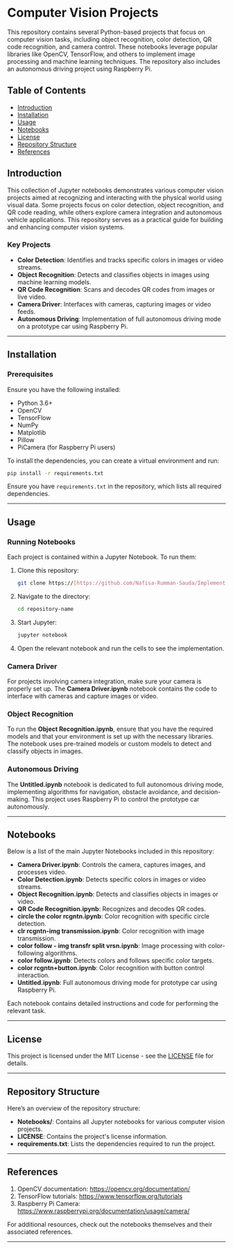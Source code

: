 # Computer Vision Projects

This repository contains several Python-based projects that focus on computer vision tasks, including object recognition, color detection, QR code recognition, and camera control. These notebooks leverage popular libraries like OpenCV, TensorFlow, and others to implement image processing and machine learning techniques. The repository also includes an autonomous driving project using Raspberry Pi.

## Table of Contents

- [Introduction](#introduction)
- [Installation](#installation)
- [Usage](#usage)
- [Notebooks](#notebooks)
- [License](#license)
- [Repository Structure](#repository-structure)
- [References](#references)

## Introduction

This collection of Jupyter notebooks demonstrates various computer vision projects aimed at recognizing and interacting with the physical world using visual data. Some projects focus on color detection, object recognition, and QR code reading, while others explore camera integration and autonomous vehicle applications. This repository serves as a practical guide for building and enhancing computer vision systems.

### Key Projects

- **Color Detection**: Identifies and tracks specific colors in images or video streams.
- **Object Recognition**: Detects and classifies objects in images using machine learning models.
- **QR Code Recognition**: Scans and decodes QR codes from images or live video.
- **Camera Driver**: Interfaces with cameras, capturing images or video feeds.
- **Autonomous Driving**: Implementation of full autonomous driving mode on a prototype car using Raspberry Pi.

---

## Installation

### Prerequisites

Ensure you have the following installed:

- Python 3.6+
- OpenCV
- TensorFlow
- NumPy
- Matplotlib
- Pillow
- PiCamera (for Raspberry Pi users)

To install the dependencies, you can create a virtual environment and run:

```bash
pip install -r requirements.txt
```

Ensure you have `requirements.txt` in the repository, which lists all required dependencies.

---

## Usage

### Running Notebooks

Each project is contained within a Jupyter Notebook. To run them:

1. Clone this repository:
   ```bash
   git clone https://[https://github.com/Nafisa-Rumman-Sauda/Implementation-of-Autonomous-Driving-on-a-Four-wheeler-prototype-Car-with-Raspberry-Pi-.git]
   ```
   
2. Navigate to the directory:
   ```bash
   cd repository-name
   ```

3. Start Jupyter:
   ```bash
   jupyter notebook
   ```

4. Open the relevant notebook and run the cells to see the implementation.

### Camera Driver

For projects involving camera integration, make sure your camera is properly set up. The **Camera Driver.ipynb** notebook contains the code to interface with cameras and capture images or video.

### Object Recognition

To run the **Object Recognition.ipynb**, ensure that you have the required models and that your environment is set up with the necessary libraries. The notebook uses pre-trained models or custom models to detect and classify objects in images.

### Autonomous Driving

The **Untitled.ipynb** notebook is dedicated to full autonomous driving mode, implementing algorithms for navigation, obstacle avoidance, and decision-making. This project uses Raspberry Pi to control the prototype car autonomously.

---

## Notebooks

Below is a list of the main Jupyter Notebooks included in this repository:

- **Camera Driver.ipynb**: Controls the camera, captures images, and processes video.
- **Color Detection.ipynb**: Detects specific colors in images or video streams.
- **Object Recognition.ipynb**: Detects and classifies objects in images or video.
- **QR Code Recognition.ipynb**: Recognizes and decodes QR codes.
- **circle the color rcgntn.ipynb**: Color recognition with specific circle detection.
- **clr rcgntn-img transmission.ipynb**: Color recognition with image transmission.
- **color follow - img transfr split vrsn.ipynb**: Image processing with color-following algorithms.
- **color follow.ipynb**: Detects colors and follows specific color targets.
- **color rcgntn+button.ipynb**: Color recognition with button control interaction.
- **Untitled.ipynb**: Full autonomous driving mode for prototype car using Raspberry Pi.

Each notebook contains detailed instructions and code for performing the relevant task.

---

## License

This project is licensed under the MIT License - see the [LICENSE](LICENSE) file for details.

---

## Repository Structure

Here’s an overview of the repository structure:

- **Notebooks/**: Contains all Jupyter notebooks for various computer vision projects.
- **LICENSE**: Contains the project's license information.
- **requirements.txt**: Lists the dependencies required to run the project.

---

## References

1. OpenCV documentation: https://opencv.org/documentation/
2. TensorFlow tutorials: https://www.tensorflow.org/tutorials
3. Raspberry Pi Camera: https://www.raspberrypi.org/documentation/usage/camera/

For additional resources, check out the notebooks themselves and their associated references.

---

